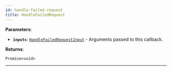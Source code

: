 ```yaml
---
id: handle-failed-request
title: HandleFailedRequest
---
```


<a name="handlefailedrequest"></a>

**Parameters**:

- **`inputs`**: [`HandleFailedRequestInput`](../typedefs/handle-failed-request-input) - Arguments passed to this callback.

**Returns**:

`Promise<void>`

---
